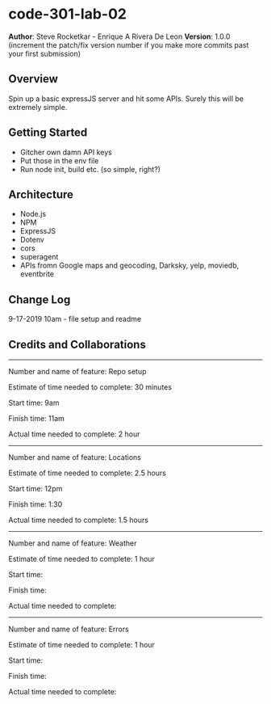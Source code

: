 # code-301-lab-02

**Author**: Steve Rocketkar - Enrique A Rivera De Leon
**Version**: 1.0.0 (increment the patch/fix version number if you make more commits past your first submission)

## Overview
<!-- Provide a high level overview of what this application is and why you are building it, beyond the fact that it's an assignment for this class. (i.e. What's your problem domain?) -->
Spin up a basic expressJS server and hit some APIs. Surely this will be extremely simple.

## Getting Started
<!-- What are the steps that a user must take in order to build this app on their own machine and get it running? -->
- Gitcher own damn API keys
- Put those in the env file
- Run node init, build etc. (so simple, right?)

## Architecture
<!-- Provide a detailed description of the application design. What technologies (languages, libraries, etc) you're using, and any other relevant design information. -->
- Node.js
- NPM
- ExpressJS
- Dotenv
- cors
- superagent
- APIs fromn Google maps and geocoding, Darksky, yelp, moviedb, eventbrite


## Change Log
<!-- Use this area to document the iterative changes made to your application as each feature is successfully implemented. Use time stamps. Here's an examples: -->

9-17-2019 10am - file setup and readme 

## Credits and Collaborations
<!-- Give credit (and a link) to other people or resources that helped you build this application. -->


------------------------------------------

Number and name of feature: Repo setup

Estimate of time needed to complete: 30 minutes

Start time: 9am

Finish time: 11am

Actual time needed to complete: 2 hour 


------------------------------------------


Number and name of feature: Locations

Estimate of time needed to complete: 2.5 hours

Start time: 12pm

Finish time: 1:30

Actual time needed to complete: 1.5 hours 


------------------------------------------


Number and name of feature: Weather

Estimate of time needed to complete: 1 hour

Start time: 

Finish time: 

Actual time needed to complete: 

------------------------------------------


Number and name of feature: Errors

Estimate of time needed to complete: 1 hour

Start time: 

Finish time: 

Actual time needed to complete: 
